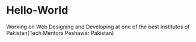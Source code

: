 # Hello-World
Working on Web Designing and Developing at one of the best institutes of Pakistan(Tech Mentors Peshawar Pakistan)
